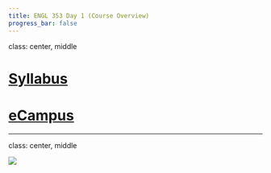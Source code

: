 ```yaml
---
title: ENGL 353 Day 1 (Course Overview)
progress_bar: false
---
```

class: center, middle

# [Syllabus](http://andrew.pilsch.com/courses/engl353spr2016)

# [eCampus](http://ecampus.tamu.edu)

---
class: center, middle

![](https://images.duckduckgo.com/iu/?u=http%3A%2F%2Fdownloads.bbc.co.uk%2Frmhttp%2Fschools%2Fprimaryhistory%2Fimages%2Fancient_greeks%2Fgreek_world%2Fg_map_city_states.jpg&f=1)